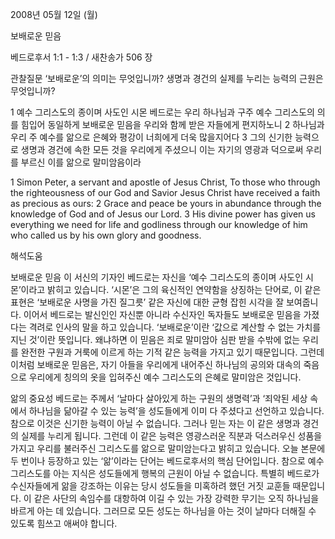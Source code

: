 2008년 05월 12일 (월)

보배로운 믿음



베드로후서 1:1 - 1:3 / 새찬송가 506 장


관찰질문
‘보배로운’의 의미는 무엇입니까? 
생명과 경건의 실제를 누리는 능력의 근원은 무엇입니까? 

1 예수 그리스도의 종이며 사도인 시몬 베드로는 우리 하나님과 구주 예수 그리스도의 의를 힘입어 동일하게 보배로운 믿음을 우리와 함께 받은 자들에게 편지하노니 2 하나님과 우리 주 예수를 앎으로 은혜와 평강이 너희에게 더욱 많을지어다 3 그의 신기한 능력으로 생명과 경건에 속한 모든 것을 우리에게 주셨으니 이는 자기의 영광과 덕으로써 우리를 부르신 이를 앎으로 말미암음이라  

1 Simon Peter, a servant and apostle of Jesus Christ, To those who through the righteousness of our God and Savior Jesus Christ have received a faith as precious as ours: 2 Grace and peace be yours in abundance through the knowledge of God and of Jesus our Lord. 3 His divine power has given us everything we need for life and godliness through our knowledge of him who called us by his own glory and goodness.

해석도움





보배로운 믿음  이 서신의 기자인 베드로는 자신을 ‘예수 그리스도의 종이며 사도인 시몬’이라고 밝히고 있습니다. ‘시몬’은 그의 육신적인 연약함을 상징하는 단어로, 이 같은 표현은 ‘보배로운 사명을 가진 질그릇’ 같은 자신에 대한 균형 잡힌 시각을 잘 보여줍니다. 이어서 베드로는 발신인인 자신뿐 아니라 수신자인 독자들도 보배로운 믿음을 가졌다는 격려로 인사의 말을 하고 있습니다. ‘보배로운’이란 ‘값으로 계산할 수 없는 가치를 지닌 것’이란 뜻입니다. 왜냐하면 이 믿음은 죄로 말미암아 심판 받을 수밖에 없는 우리를 완전한 구원과 거룩에 이르게 하는 기적 같은 능력을 가지고 있기 때문입니다. 그런데 이처럼 보배로운 믿음은, 자기 아들을 우리에게 내어주신 하나님의 공의와 대속의 죽음으로 우리에게 칭의의 옷을 입혀주신 예수 그리스도의 은혜로 말미암은 것입니다.    

앎의 중요성  베드로는 주께서 ‘날마다 살아있게 하는 구원의 생명력’과 ‘죄악된 세상 속에서 하나님을 닮아갈 수 있는 능력’을 성도들에게 이미 다 주셨다고 선언하고 있습니다. 참으로 이것은 신기한 능력이 아닐 수 없습니다. 그러나 믿는 자는 이 같은 생명과 경건의 실제를 누리게 됩니다. 그런데 이 같은 능력은 영광스러운 직분과 덕스러우신 성품을 가지고 우리를 불러주신 그리스도를 앎으로 말미암는다고 밝히고 있습니다. 오늘 본문에 두 번이나 등장하고 있는 ‘앎’이라는 단어는 베드로후서의 핵심 단어입니다. 참으로 예수 그리스도를 아는 지식은 성도들에게 행복의 근원이 아닐 수 없습니다. 특별히 베드로가 수신자들에게 앎을 강조하는 이유는 당시 성도들을 미혹하려 했던 거짓 교훈들 때문입니다. 이 같은 사단의 속임수를 대항하여 이길 수 있는 가장 강력한 무기는 오직 하나님을 바르게 아는 데 있습니다. 그러므로 모든 성도는 하나님을 아는 것이 날마다 더해질 수 있도록 힘쓰고 애써야 합니다.